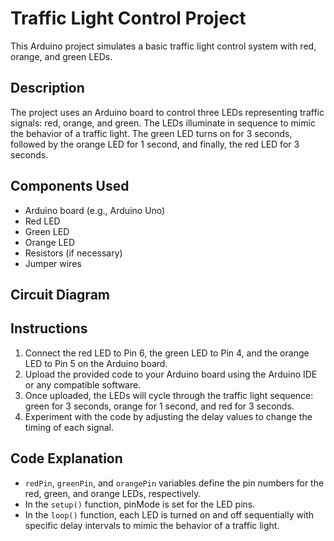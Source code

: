 # Traffic Light Control Project

This Arduino project simulates a basic traffic light control system with red, orange, and green LEDs.

## Description

The project uses an Arduino board to control three LEDs representing traffic signals: red, orange, and green. The LEDs illuminate in sequence to mimic the behavior of a traffic light. The green LED turns on for 3 seconds, followed by the orange LED for 1 second, and finally, the red LED for 3 seconds.

## Components Used

- Arduino board (e.g., Arduino Uno)
- Red LED
- Green LED
- Orange LED
- Resistors (if necessary)
- Jumper wires

## Circuit Diagram


## Instructions

1. Connect the red LED to Pin 6, the green LED to Pin 4, and the orange LED to Pin 5 on the Arduino board.
2. Upload the provided code to your Arduino board using the Arduino IDE or any compatible software.
3. Once uploaded, the LEDs will cycle through the traffic light sequence: green for 3 seconds, orange for 1 second, and red for 3 seconds.
4. Experiment with the code by adjusting the delay values to change the timing of each signal.

## Code Explanation

- `redPin`, `greenPin`, and `orangePin` variables define the pin numbers for the red, green, and orange LEDs, respectively.
- In the `setup()` function, pinMode is set for the LED pins.
- In the `loop()` function, each LED is turned on and off sequentially with specific delay intervals to mimic the behavior of a traffic light.


